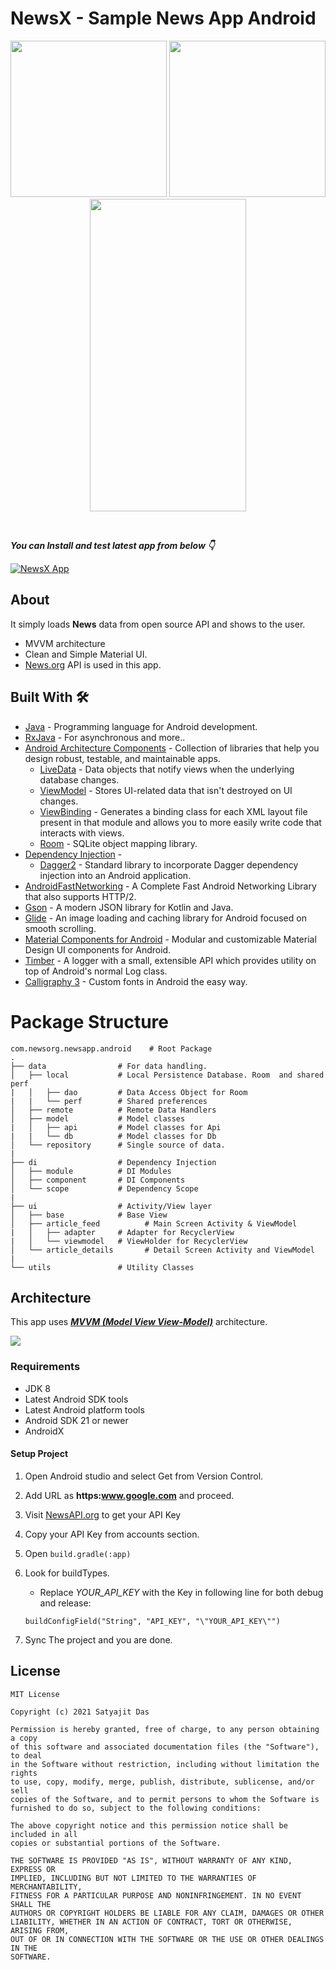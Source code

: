 # NewsX - Sample News App Android

<p align="center">
  <img src="https://dassatya1995.github.io/NewsX-1.png" width="250">
  <img src="https://dassatya1995.github.io/NewsX-2.png" width="250">
  <img src="https://dassatya1995.github.io/NewsX-3.gif" height="500" width="250">
</p>
<br>

***You can Install and test latest app from below 👇***

[![NewsX App](https://img.shields.io/badge/NewsX-Apk-blue?style=for-the-badge&logo=android)](https://github.com/dassatya1995/NewsX/releases/download/NewsX/NewsX.apk)

## About
It simply loads **News** data from open source API and shows to the user.

- MVVM architecture
- Clean and Simple Material UI.
- [News.org](https://newsapi.org/) API is used in this app.

## Built With 🛠
- [Java](https://www.java.com/en/) - Programming language for Android development.
- [RxJava](https://github.com/ReactiveX/RxJava) - For asynchronous and more..
- [Android Architecture Components](https://developer.android.com/topic/libraries/architecture) - Collection of libraries that help you design robust, testable, and maintainable apps.
  - [LiveData](https://developer.android.com/topic/libraries/architecture/livedata) - Data objects that notify views when the underlying database changes.
  - [ViewModel](https://developer.android.com/topic/libraries/architecture/viewmodel) - Stores UI-related data that isn't destroyed on UI changes. 
  - [ViewBinding](https://developer.android.com/topic/libraries/view-binding) - Generates a binding class for each XML layout file present in that module and allows you to more easily write code that interacts with views.
  - [Room](https://developer.android.com/topic/libraries/architecture/room) - SQLite object mapping library.
- [Dependency Injection](https://developer.android.com/training/dependency-injection) - 
  - [Dagger2](https://dagger.dev/) - Standard library to incorporate Dagger dependency injection into an Android application.
- [AndroidFastNetworking](https://github.com/amitshekhariitbhu/Fast-Android-Networking) - A Complete Fast Android Networking Library that also supports HTTP/2.
- [Gson](https://github.com/google/gson) - A modern JSON library for Kotlin and Java.
- [Glide](https://github.com/bumptech/glide) - An image loading and caching library for Android focused on smooth scrolling.
- [Material Components for Android](https://github.com/material-components/material-components-android) - Modular and customizable Material Design UI components for Android.
- [Timber](https://github.com/JakeWharton/timber) - A logger with a small, extensible API which provides utility on top of Android's normal Log class.
- [Calligraphy 3](https://github.com/InflationX/Calligraphy) - Custom fonts in Android the easy way.

# Package Structure
    
    com.newsorg.newsapp.android    # Root Package
    .
    ├── data                # For data handling.
    │   ├── local           # Local Persistence Database. Room  and shared perf
    |   │   ├── dao         # Data Access Object for Room   
    |   |   └── perf        # Shared preferences
    │   ├── remote          # Remote Data Handlers     
    │   ├── model           # Model classes
    |   │   ├── api         # Model classes for Api
    |   |   └── db          # Model classes for Db
    │   └── repository      # Single source of data.
    |
    ├── di                  # Dependency Injection  
    │   ├── module          # DI Modules
    │   ├── component       # DI Components       
    │   └── scope           # Dependency Scope
    |
    ├── ui                  # Activity/View layer
    │   ├── base            # Base View
    │   ├── article_feed          # Main Screen Activity & ViewModel
    |   │   ├── adapter     # Adapter for RecyclerView
    |   │   └── viewmodel   # ViewHolder for RecyclerView   
    │   └── article_details       # Detail Screen Activity and ViewModel
    |
    └── utils               # Utility Classes 


## Architecture
This app uses [***MVVM (Model View View-Model)***](https://developer.android.com/jetpack/docs/guide#recommended-app-arch) architecture.

![](https://developer.android.com/topic/libraries/architecture/images/final-architecture.png)

### Requirements
- JDK 8
- Latest Android SDK tools
- Latest Android platform tools
- Android SDK 21 or newer
- AndroidX

#### Setup Project
1. Open Android studio and select Get from Version Control.
2. Add URL as **https:www.google.com** and proceed.
3. Visit [NewsAPI.org](https://newsapi.org/register) to get your API Key
4. Copy your API Key from accounts section.
5. Open `build.gradle(:app)`
6. Look for buildTypes.
   - Replace *YOUR_API_KEY* with the Key in following line for both debug and release:
   
    ```
    buildConfigField("String", "API_KEY", "\"YOUR_API_KEY\"")
    ``` 
    
7. Sync The project and you are done.




## License
```
MIT License

Copyright (c) 2021 Satyajit Das

Permission is hereby granted, free of charge, to any person obtaining a copy
of this software and associated documentation files (the "Software"), to deal
in the Software without restriction, including without limitation the rights
to use, copy, modify, merge, publish, distribute, sublicense, and/or sell
copies of the Software, and to permit persons to whom the Software is
furnished to do so, subject to the following conditions:

The above copyright notice and this permission notice shall be included in all
copies or substantial portions of the Software.

THE SOFTWARE IS PROVIDED "AS IS", WITHOUT WARRANTY OF ANY KIND, EXPRESS OR
IMPLIED, INCLUDING BUT NOT LIMITED TO THE WARRANTIES OF MERCHANTABILITY,
FITNESS FOR A PARTICULAR PURPOSE AND NONINFRINGEMENT. IN NO EVENT SHALL THE
AUTHORS OR COPYRIGHT HOLDERS BE LIABLE FOR ANY CLAIM, DAMAGES OR OTHER
LIABILITY, WHETHER IN AN ACTION OF CONTRACT, TORT OR OTHERWISE, ARISING FROM,
OUT OF OR IN CONNECTION WITH THE SOFTWARE OR THE USE OR OTHER DEALINGS IN THE
SOFTWARE.
```

